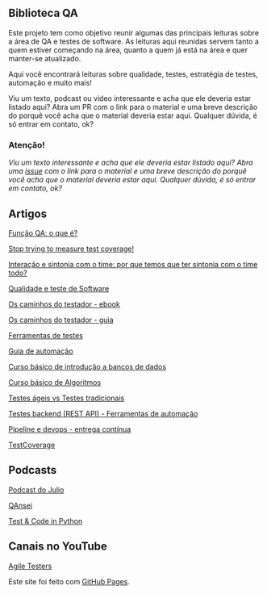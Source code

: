 ## Biblioteca QA

Este projeto tem como objetivo reunir algumas das principais leituras sobre a área de QA e testes de software. As leituras aqui reunidas servem tanto a quem estiver começando na área, quanto a quem já está na área e quer manter-se atualizado.

Aqui você encontrará leituras sobre qualidade, testes, estratégia de testes, automação e muito mais!

Viu um texto, podcast ou vídeo interessante e acha que ele deveria estar listado aqui? Abra um PR com o link para o material e uma breve descrição do porquê você acha que o material deveria estar aqui. Qualquer dúvida, é só entrar em contato, ok?

### Atenção!

*_Viu um texto interessante e acha que ele deveria estar listado aqui? Abra uma [issue](https://github.com/gmachadosimoes/biblioteca-qa/issues) com o link para o material e uma breve descrição do porquê você acha que o material deveria estar aqui. Qualquer dúvida, é só entrar em contato, ok?_*


## Artigos

[Função QA: o que é?](https://www.caroli.org/o-que-faz-um-qa/)

[Stop trying to measure test coverage!](https://medium.com/assertqualityassurance/stop-trying-to-measure-test-coverage-9b2500e358cd)

[Interação e sintonia com o time: por que temos que ter sintonia com o time todo?](https://medium.com/@ronilsonribeiro/a-import%C3%A2ncia-da-intera%C3%A7%C3%A3o-entre-devs-e-qas-8ee258f8ab7d)

[Qualidade e teste de Software](https://medium.com/@MafioletiTais/qualidade-e-teste-de-software-e64c583561c)

[Os caminhos do testador - ebook](http://www.aprendendotestar.com.br/ebook)

[Os caminhos do testador - guia](http://www.aprendendotestar.com.br/guia)

[Ferramentas de testes](http://4alltests.com.br/ferramentas)

[Guia de automação](http://www.aprendendotestar.com.br/automacao)

[Curso básico de introdução a bancos de dados](https://cursos.timtec.com.br/course/introbd/intro)

[Curso básico de Algoritmos](https://www.cursoemvideo.com/curso/curso-de-algoritmo)

[Testes ágeis vs Testes tradicionais](https://www.devmedia.com.br/processo-de-teste-agil-x-tradicional/36854)

[Testes backend (REST API) - Ferramentas de automação](https://www.infoq.com/br/articles/10-ferramentas-teste-api/)

[Pipeline e devops - entrega contínua](https://www.objective.com.br/insights/devops-e-testes-automatizados/)

[TestCoverage](https://www.martinfowler.com/bliki/TestCoverage.html)


## Podcasts

[Podcast do Julio](https://open.spotify.com/show/5iQQ0pI1uvTT5hQo4ZoO7V?si=9d657677b2ab4a5b)

[QAnsei](https://open.spotify.com/show/6C86lhNUZ6Pf4nYROy8ciI?si=925390344cf646ad)

[Test & Code in Python](https://open.spotify.com/show/3TFuu4Eb7jGgR8cwGrQifa?si=5a9ffd3e789246bd)


## Canais no YouTube

[Agile Testers](https://www.youtube.com/c/AgileTesters)


Este site foi feito com [GitHub Pages](https://pages.github.com/).
